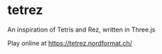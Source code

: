 # tetrez

An inspiration of Tetris and Rez, written in Three.js

Play online at https://tetrez.nordformat.ch/
